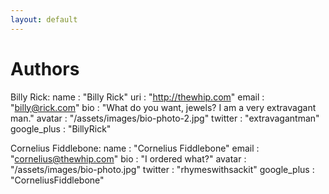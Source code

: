 ```yaml
---
layout: default
---
```


# Authors

Billy Rick:
  name        : "Billy Rick"
  uri         : "http://thewhip.com"
  email       : "billy@rick.com"
  bio         : "What do you want, jewels? I am a very extravagant man."
  avatar      : "/assets/images/bio-photo-2.jpg"
  twitter     : "extravagantman"
  google_plus : "BillyRick"

Cornelius Fiddlebone:
  name        : "Cornelius Fiddlebone"
  email       : "cornelius@thewhip.com"
  bio         : "I ordered what?"
  avatar      : "/assets/images/bio-photo.jpg"
  twitter     : "rhymeswithsackit"
  google_plus : "CorneliusFiddlebone"